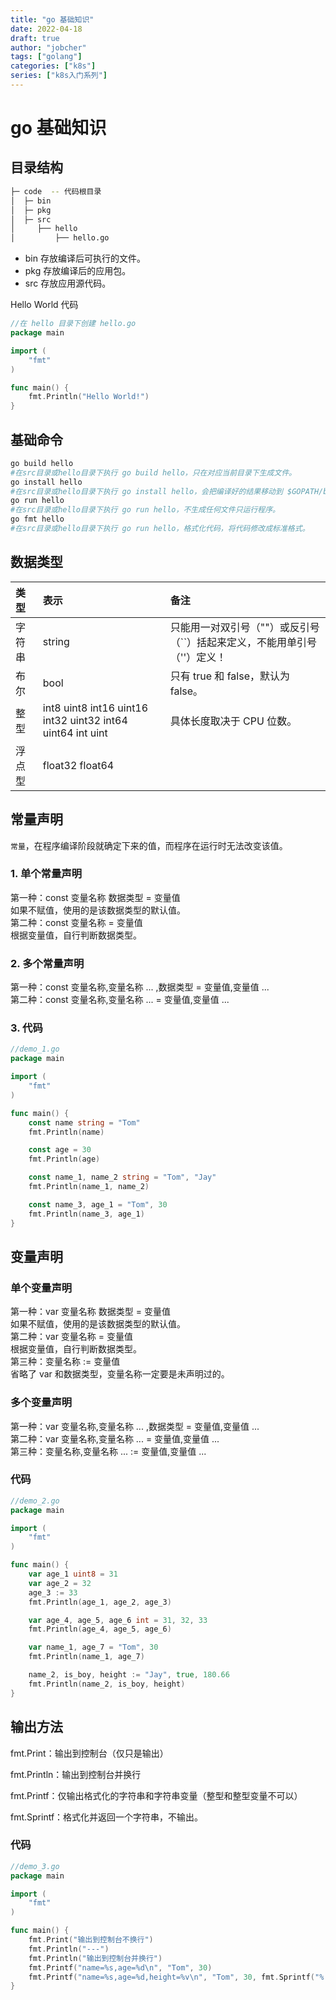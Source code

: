 ```yaml
---
title: "go 基础知识"
date: 2022-04-18
draft: true
author: "jobcher"
tags: ["golang"]
categories: ["k8s"]
series: ["k8s入门系列"]
---
```

# go 基础知识
## 目录结构
```sh
├─ code  -- 代码根目录
│  ├─ bin
│  ├─ pkg
│  ├─ src
│     ├── hello
│         ├── hello.go
```
- bin 存放编译后可执行的文件。
- pkg 存放编译后的应用包。
- src 存放应用源代码。
  
Hello World 代码  
```go
//在 hello 目录下创建 hello.go
package main

import (
	"fmt"
)

func main() {
	fmt.Println("Hello World!")
}
```

## 基础命令

```sh
go build hello
#在src目录或hello目录下执行 go build hello，只在对应当前目录下生成文件。
go install hello
#在src目录或hello目录下执行 go install hello，会把编译好的结果移动到 $GOPATH/bin。
go run hello
#在src目录或hello目录下执行 go run hello，不生成任何文件只运行程序。
go fmt hello
#在src目录或hello目录下执行 go run hello，格式化代码，将代码修改成标准格式。
```
## 数据类型
|类型|表示|备注|
|:----|:----|:----|
|字符串|string|只能用一对双引号（""）或反引号（``）括起来定义，不能用单引号（''）定义！|
|布尔|bool|只有 true 和 false，默认为 false。|
|整型|int8 uint8 int16 uint16 int32 uint32 int64 uint64 int uint|具体长度取决于 CPU 位数。|
|浮点型|float32 float64||

## 常量声明
`常量`，在程序编译阶段就确定下来的值，而程序在运行时无法改变该值。  
### 1. 单个常量声明  
第一种：const 变量名称 数据类型 = 变量值  
如果不赋值，使用的是该数据类型的默认值。  
第二种：const 变量名称 = 变量值  
根据变量值，自行判断数据类型。  
### 2. 多个常量声明
第一种：const 变量名称,变量名称 ... ,数据类型 = 变量值,变量值 ...  
第二种：const 变量名称,变量名称 ... = 变量值,变量值 ...  
### 3. 代码
```go
//demo_1.go
package main

import (
	"fmt"
)

func main() {
	const name string = "Tom"
	fmt.Println(name)

	const age = 30
	fmt.Println(age)

	const name_1, name_2 string = "Tom", "Jay"
	fmt.Println(name_1, name_2)

	const name_3, age_1 = "Tom", 30
	fmt.Println(name_3, age_1)
}
```

## 变量声明
### 单个变量声明
第一种：var 变量名称 数据类型 = 变量值  
如果不赋值，使用的是该数据类型的默认值。  
第二种：var 变量名称 = 变量值  
根据变量值，自行判断数据类型。  
第三种：变量名称 := 变量值  
省略了 var 和数据类型，变量名称一定要是未声明过的。  
### 多个变量声明
第一种：var 变量名称,变量名称 ... ,数据类型 = 变量值,变量值 ...  
第二种：var 变量名称,变量名称 ... = 变量值,变量值 ...  
第三种：变量名称,变量名称 ... := 变量值,变量值 ...  
### 代码
```go
//demo_2.go
package main

import (
	"fmt"
)

func main() {
	var age_1 uint8 = 31
	var age_2 = 32
	age_3 := 33
	fmt.Println(age_1, age_2, age_3)

	var age_4, age_5, age_6 int = 31, 32, 33
	fmt.Println(age_4, age_5, age_6)

	var name_1, age_7 = "Tom", 30
	fmt.Println(name_1, age_7)

	name_2, is_boy, height := "Jay", true, 180.66
	fmt.Println(name_2, is_boy, height)
}
```

## 输出方法
fmt.Print：输出到控制台（仅只是输出）  
  
fmt.Println：输出到控制台并换行  
  
fmt.Printf：仅输出格式化的字符串和字符串变量（整型和整型变量不可以）  
  
fmt.Sprintf：格式化并返回一个字符串，不输出。  
### 代码
```go
//demo_3.go
package main

import (
	"fmt"
)

func main() {
	fmt.Print("输出到控制台不换行")
	fmt.Println("---")
	fmt.Println("输出到控制台并换行")
	fmt.Printf("name=%s,age=%d\n", "Tom", 30)
	fmt.Printf("name=%s,age=%d,height=%v\n", "Tom", 30, fmt.Sprintf("%.2f", 180.567))
}
```